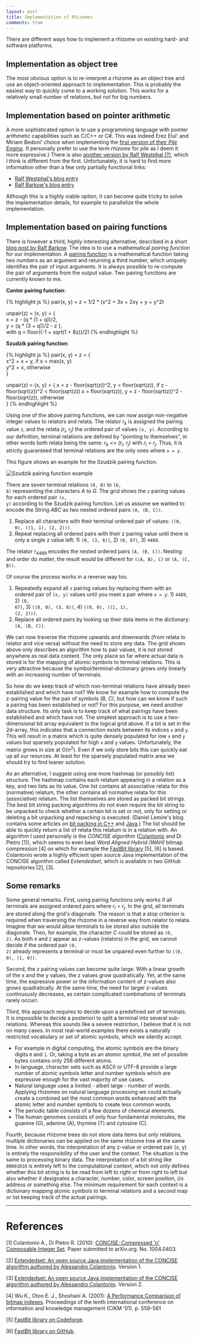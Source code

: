 ```yaml
---
layout: post
title: Implementation of Rhizomes
comments: true
---
```

There are different ways how to implement a rhizome on existing hard- and software platforms.

## Implementation as object tree

The most obvious option is to re-interpret a rhizome as an object tree and use an object-oriented approach to implementation. This is probably the easiest way to quickly come to a working solution. This works for a relatively small number of relations, but not for big numbers.

## Implementation based on pointer arithmetic

A more sophisticated option is to use a programming language with pointer arithmetic capabilities such as C/C++ or C#. This was indeed Erez Elul' and Miriam Bedoni' choice when implementing the [first version of their _Pile Engine_](http://sourceforge.net/projects/pileworks/). (I personally prefer to use the term _rhizome_ for _pile_ as I deem it more expressive.) There is also [another version by Ralf Westphal (?)](https://code.google.com/p/pile/), which I think is different from the first. Unfortunately, it is hard to find more information other than a few only partially functional links:

* [Ralf Westphal's blog entry](http://weblogs.asp.net/ralfw/441384)
* [Ralf Barkow's blog entry](http://ralfbarkow.wordpress.com/2006/04/23/what-is-a-pile_object/)

Although this is a highly viable option, it can become quite tricky to solve the implementation details, for example to parallelize the whole implementation.

## Implementation based on pairing functions

There is however a third, highly interesting alternative, described in a short [blog post by Ralf Barkow](http://ralfbarkow.wordpress.com/2006/06/21/the-cauchycantor-diagonal-method/). The idea is to use a mathematical _pairing function_ for our implementation. A [pairing function](http://en.wikipedia.org/wiki/Pairing_function) is a mathematical function taking two numbers as an argument and returning a third number, which uniquely identifies the pair of input arguments. It is always possible to re-compute the pair of arguments from the output value. Two pairing functions are currently known to me.

__Cantor pairing function__:

{% highlight js %}
pair(x, y) = z = 1/2 * (x^2 + 3x + 2xy + y + y^2)

unpair(z) = (x, y) = {  
    x = z - (q * (1 + q))/2,  
    y = (q * (3 + q))/2 - z },  
    with q = floor((-1 + sqrt(1 + 8z))/2)
{% endhighlight %}

__Szudzik pairing function__:

{% highlight js %}
pair(x, y) = z = {  
    x^2 + x + y, if x = max(x, y)  
    y^2 + x, otherwise  
}

unpair(z) = (x, y) = {
    x = z - floor(sqrt(z))^2, y = floor(sqrt(z)), if z - floor(sqrt(z))^2 < floor(sqrt(z))
    x = floor(sqrt(z)), y = z - floor(sqrt(z))^2 - floor(sqrt(z)), otherwise  
}
{% endhighlight %}

Using one of the above pairing functions, we can now assign non-negative integer values to relators and relata. The relator _r<sub>k</sub>_ is assigned the pairing value <code>z</code>, and the relata _(r<sub>i</sub>, r<sub>j</sub>)_ the ordered pair of values <code>(x, y)</code>. According to our definition, terminal relations are defined by "pointing to themselves", in other words both relata being the same: _r<sub>k</sub> <= (r<sub>i</sub>, r<sub>j</sub>)_ with _r<sub>i</sub> = r<sub>j</sub>_. Thus, it is strictly guaranteed that terminal relations are the only ones where <code>x = y</code>.

This figure shows an example for the Szudzik pairing function. 

![Szudzik pairing function example](/public/img/szudzik-pairing-func.jpg "Szudzik pairing function example")

There are seven terminal relations <code>(0, 0)</code> to <code>(6, 6)</code> representing the characters _A_ to _G_. The grid shows the <code>z</code> pairing values for each ordered pair <code>(x, y)</code> according to the Szudzik pairing function. Let us assume we wanted to encode the String _ABC_ as two nested ordered pairs <code>(A, (B, C))</code>.

1. Replace all characters with their terminal ordered pair of values: <code>((0, 0), ((1, 1), (2, 2)))</code>.
2. Repeat replacing all ordered pairs with their z pairing value until there is only a single z value left: 1) <code>(0, (3, 8))</code>, 2) <code>(0, 67)</code>, 3) <code>4489</code>.

The relator _r<sub>4489</sub>_ encodes the nested ordered pairs <code>(A, (B, C))</code>. Nesting and order do matter, the result would be different for <code>((A, B), C)</code> or <code>(A, (C, B))</code>.

Of course the process works in a reverse way too.

1. Repeatedly expand all <code>z</code> pairing values by replacing them with an ordered pair of <code>(x, y)</code> values until you meet a pair where <code>x = y</code>: 1) <code>4489</code>, 2) <code>(0, 67)</code>, 3) <code>((0, 0), (3, 8))</code>, 4) <code>((0, 0), ((1, 1), (2, 2)))</code>.
2. Replace all ordered pairs by looking up their data items in the dictionary: <code>(A, (B, C))</code>.

We can now traverse the rhizome upwards and downwards (from relata to relator and vice versa) without the need to store any data. The grid shown above only describes an algorithm how to pair values, it is not stored anywhere as real data content. The only place so far where actual data is stored is for the mapping of atomic symbols to terminal relations. This is very attractive because the symbol/terminal-dictionary grows only linearly with an increasing number of terminals.

So how do we keep track of which non-terminal relations have already been established and which have not? We know for example how to compute the z-pairing value for the pair of symbols _(B, C)_, but how can we know if such a pairing has been established or not? For this purpose, we need another data structure. Its only task is to keep track of what pairings have been established and which have not. The simplest approach is to use a two-dimensional bit array equivalent to the logical grid above. If a bit is set in the 2d-array, this indicates that a connection exists between its indices <code>x</code> and <code>y</code>. This will result in a matrix which is quite densely populated for low <code>x</code> and <code>y</code> values but sparsely populated for high <code>x</code> and <code>y</code> values. Unfortunately, the matrix grows in size at O(n<sup>2</sup>). Even if we only store bits this can quickly eat up all our resurces. At least for the sparsely populated matrix area we should try to find leaner solution.

As an alternative, I suggest using one more hashmap (or possibly list) structure. The hashmap contains each relatum appearing in a relation as a key, and two lists as its value. One list contains all associative relata for this (normative) relatum, the other contains all normative relata for this (associative) relatum. The list themselves are stored as packed bit strings. The best bit string packing algorithms do not even require the bit string to be unpacked to check whether a certain bit is set or not, only for setting or deleting a bit unpacking and repacking is executed. (Daniel Lemire's blog contains some articles on [bit packing in C++](http://lemire.me/blog/archives/2012/03/06/how-fast-is-bit-packing/) and [Java](http://lemire.me/blog/archives/2013/07/08/fast-integer-compression-in-java/).) The list should be able to quickly return a list of relata this relatum is in a relation with. An algorithm I used personally is the _CONCISE algorithm_ ([Colantonio](http://ricerca.mat.uniroma3.it/users/colanton/publications.html) and Di Pietro [1]), which seems to even beat _Word Aligned Hybrid (WAH)_ bitmap compression [4] on which for example the [FastBit library](https://sdm.lbl.gov/fastbit/) [5], [6] is based. Colantonio wrote a highly efficient open source Java implementation of the CONCISE algorithm called _Extendedset_, which is available in two GitHub repositories [2], [3].

## Some remarks

Some general remarks. First, using pairing functions only works if all terminals are assigned ordered pairs where _r<sub>i</sub> = r<sub>j</sub>_. In the grid, all terminals are stored along the grid's diagonale. The reason is that a stop criterion is required when traversing the rhizome in a reverse way from relator to relata. Imagine that we would allow terminals to be stored also outside the diagonale. Then, for example, the character _C_ could be stored as <code>(0, 2)</code>. As both <code>0</code> and <code>2</code> appear as z-values (relators) in the grid, we cannot decide if the ordered pair <code>(0, 2)</code> already represents a terminal or must be unpaired even further to <code>((0, 0), (1, 0))</code>.

Second, the z pairing values can become quite large. With a linear growth of the x and the y values, the z values grow quadratically. Yet, at the same time, the expressive power or the information content of z-values also grows quadratically. At the same time, the need for larger z-values continuously decreases, as certain complicated combinations of terminals rarely occurr.

Third, this approach requires to decide upon a predefined set of terminals. It is impossible to decide a posteriori to split a terminal into several sub-relations. Whereas this sounds like a severe restriction, I believe that it is not on many cases. In most real-world examples there exists a naturally restricted vocabulary or set of atomic symbols, which we silently accept.

* For example in digital computing, the atomic symbols are the binary digits <code>0</code> and <code>1</code>. Or, taking a byte as an atomic symbol, the set of possible bytes contains only 256 different atoms.
* In language, character sets such as ASCII or UTF-8 provide a large number of atomic symbols letter and number symbols which are expressive enough for the vast majority of use cases.
* Natural language uses a limited - albeit large - number of words. Applying rhizomes on natural language processing we could actually create a combined set the most common words enhanced with the atomic letter and number symbols to create less common words.
* The periodic table consists of a few dozens of chemical elements.
* The human genomes consists of only four fundamental molecules, the guanine (G), adenine (A), thymine (T) and cytosine (C).

Fourth, because rhizome trees do not store data items but only relations, multiple dictionaries can be applied on the same rhizome tree at the same time. In other words, the interpretation of any z-value or ordered pair (x, y) is entirely the responsibility of the user and the context. The situation is the same to processing binary data. The interpretation of a bit string like <code>00001010</code> is entirely left to the computational context, which not only defines whether this bit string is to be read from left to right or from right to left but also whether it designates a character, number, color, screen position, i/o address or something else. The minimum requirement for each context is a dictionary mapping atomic symbols to terminal relations and a second map or list keeping track of the actual pairings.

----

# References

[1] Colantonio A., Di Pietro R. (2010): [CONCISE: Compressed 'n' Composable Integer Set](http://arxiv.org/abs/1004.0403). Paper submitted to arXiv.org. No. 1004.0403.

[2] [Extendedset: An open source Java implementation of the CONCISE algorithm authored by Alessandro Colantonio](https://github.com/tuplejump/extendedset/). Version 1.
 
[3] [Extendedset: An open source Java implementation of the CONCISE algorithm authored by Alessandro Colantonio](https://github.com/metamx/extendedset). Version 2.

[4] Wu K., Otoo E. J., Shoshani A. (2001): [A Performance Comparison of bitmap indexes](https://sdm.lbl.gov/~kewu/ps/LBNL-48975.pdf). Proceedings of the tenth international conference on information and knowledge management (CIKM '01). p. 559-561

[5] [FastBit library on Codeforge](https://codeforge.lbl.gov/projects/fastbit/).

[6] [FastBit library on GitHub](https://github.com/gingi/fastbit).